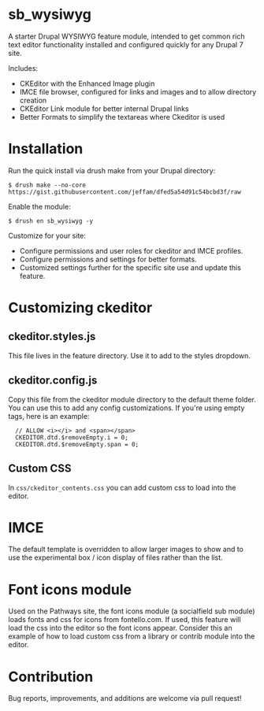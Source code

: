 # sb_wysiwyg

A starter Drupal WYSIWYG feature module, intended to get common rich text editor functionality installed and configured quickly for any Drupal 7 site.

Includes:

* CKEditor with the Enhanced Image plugin
* IMCE file browser, configured for links and images and to allow directory creation
* CKEditor Link module for better internal Drupal links
* Better Formats to simplify the textareas where Ckeditor is used

# Installation

Run the quick install via drush make from your Drupal directory:

    $ drush make --no-core https://gist.githubusercontent.com/jeffam/dfed5a54d91c54bcbd3f/raw

Enable the module:

    $ drush en sb_wysiwyg -y

Customize for your site:

* Configure permissions and user roles for ckeditor and IMCE profiles.
* Configure permissions and settings for better formats.
* Customized settings further for the specific site use and update this feature.

# Customizing ckeditor

## ckeditor.styles.js

This file lives in the feature directory. Use it to add to the styles dropdown.

## ckeditor.config.js

Copy this file from the ckeditor module directory to the default theme folder.
You can use this to add any config customizations. If you're using empty tags,
here is an example:

```
  // ALLOW <i></i> and <span></span>
  CKEDITOR.dtd.$removeEmpty.i = 0;
  CKEDITOR.dtd.$removeEmpty.span = 0;
```

## Custom CSS

In `css/ckeditor_contents.css` you can add custom css to load into the editor.

# IMCE

The default template is overridden to allow larger images to show and to
use the experimental box / icon display of files rather than the list.

# Font icons module

Used on the Pathways site, the font icons module (a socialfield sub module) loads fonts and css for icons
from fontello.com. If used, this feature will load the css into the editor
so the font icons appear. Consider this an example of how to load custom css from
a library or contrib module into the editor.

# Contribution

Bug reports, improvements, and additions are welcome via pull request!
